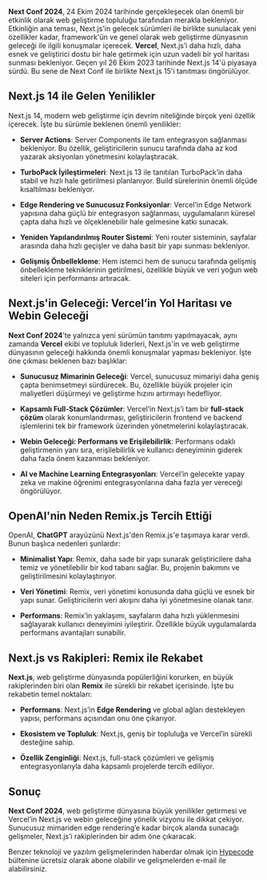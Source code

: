 **Next Conf 2024**, 24 Ekim 2024 tarihinde gerçekleşecek olan önemli bir etkinlik olarak web geliştirme topluluğu tarafından merakla bekleniyor. Etkinliğin ana teması, Next.js'in gelecek sürümleri ile birlikte sunulacak yeni özellikler kadar, framework'ün ve genel olarak web geliştirme dünyasının geleceği ile ilgili konuşmalar içerecek. **Vercel**, Next.js’i daha hızlı, daha esnek ve geliştirici dostu bir hale getirmek için uzun vadeli bir yol haritası sunması bekleniyor. Geçen yıl 26 Ekim 2023 tarihinde Next.js 14'ü piyasaya sürdü. Bu sene de Next Conf ile birlikte Next.js 15'i tanıtması öngörülüyor. 

## Next.js 14 ile Gelen Yenilikler

Next.js 14, modern web geliştirme için devrim niteliğinde birçok yeni özellik içerecek. İşte bu sürümle beklenen önemli yenilikler:

- **Server Actions**: Server Components ile tam entegrasyon sağlanması bekleniyor. Bu özellik, geliştiricilerin sunucu tarafında daha az kod yazarak aksiyonları yönetmesini kolaylaştıracak.

- **TurboPack İyileştirmeleri**: Next.js 13 ile tanıtılan TurboPack’in daha stabil ve hızlı hale getirilmesi planlanıyor. Build sürelerinin önemli ölçüde kısaltılması bekleniyor.

- **Edge Rendering ve Sunucusuz Fonksiyonlar**: Vercel’in Edge Network yapısına daha güçlü bir entegrasyon sağlanması, uygulamaların küresel çapta daha hızlı ve ölçeklenebilir hale gelmesine katkı sunacak.

- **Yeniden Yapılandırılmış Router Sistemi**: Yeni router sisteminin, sayfalar arasında daha hızlı geçişler ve daha basit bir yapı sunması bekleniyor.

- **Gelişmiş Önbellekleme**: Hem istemci hem de sunucu tarafında gelişmiş önbellekleme tekniklerinin getirilmesi, özellikle büyük ve veri yoğun web siteleri için performansı artıracak.

## Next.js'in Geleceği: Vercel’in Yol Haritası ve Webin Geleceği

**Next Conf 2024**'te yalnızca yeni sürümün tanıtımı yapılmayacak, aynı zamanda **Vercel** ekibi ve topluluk liderleri, Next.js'in ve web geliştirme dünyasının geleceği hakkında önemli konuşmalar yapması bekleniyor. İşte öne çıkması beklenen bazı başlıklar:

- **Sunucusuz Mimarinin Geleceği**: Vercel, sunucusuz mimariyi daha geniş çapta benimsetmeyi sürdürecek. Bu, özellikle büyük projeler için maliyetleri düşürmeyi ve geliştirme hızını artırmayı hedefliyor.

- **Kapsamlı Full-Stack Çözümler**: Vercel’in Next.js’i tam bir **full-stack çözüm** olarak konumlandırması, geliştiricilerin frontend ve backend işlemlerini tek bir framework üzerinden yönetmelerini kolaylaştıracak.

- **Webin Geleceği: Performans ve Erişilebilirlik**: Performans odaklı geliştirmenin yanı sıra, erişilebilirlik ve kullanıcı deneyiminin giderek daha fazla önem kazanması bekleniyor.

- **AI ve Machine Learning Entegrasyonları**: Vercel’in gelecekte yapay zeka ve makine öğrenimi entegrasyonlarına daha fazla yer vereceği öngörülüyor.

## OpenAI'nin Neden Remix.js Tercih Ettiği

OpenAI, **ChatGPT** arayüzünü Next.js'den Remix.js'e taşımaya karar verdi. Bunun başlıca nedenleri şunlardır:

- **Minimalist Yapı**: Remix, daha sade bir yapı sunarak geliştiricilere daha temiz ve yönetilebilir bir kod tabanı sağlar. Bu, projenin bakımını ve geliştirilmesini kolaylaştırıyor.

- **Veri Yönetimi**: Remix, veri yönetimi konusunda daha güçlü ve esnek bir yapı sunar. Geliştiricilerin veri akışını daha iyi yönetmesine olanak tanır.

- **Performans**: Remix’in yaklaşımı, sayfaların daha hızlı yüklenmesini sağlayarak kullanıcı deneyimini iyileştirir. Özellikle büyük uygulamalarda performans avantajları sunabilir.

## Next.js vs Rakipleri: Remix ile Rekabet

**Next.js**, web geliştirme dünyasında popülerliğini korurken, en büyük rakiplerinden biri olan **Remix** ile sürekli bir rekabet içerisinde. İşte bu rekabetin temel noktaları:

- **Performans**: Next.js’in **Edge Rendering** ve global ağları destekleyen yapısı, performans açısından onu öne çıkarıyor.

- **Ekosistem ve Topluluk**: Next.js, geniş bir topluluğa ve Vercel’in sürekli desteğine sahip.

- **Özellik Zenginliği**: Next.js, full-stack çözümleri ve gelişmiş entegrasyonlarıyla daha kapsamlı projelerde tercih ediliyor.

## Sonuç

**Next Conf 2024**, web geliştirme dünyasına büyük yenilikler getirmesi ve Vercel’in Next.js ve webin geleceğine yönelik vizyonu ile dikkat çekiyor. Sunucusuz mimariden edge rendering’e kadar birçok alanda sunacağı gelişmeler, Next.js’i rakiplerinden bir adım öne çıkaracak.

Benzer teknoloji ve yazılım gelişmelerinden haberdar olmak için <a href="https://hypecode.tech/" hrefLang="tr">Hypecode</a> bültenine ücretsiz olarak abone olabilir ve gelişmelerden e-mail ile alabilirsiniz.
